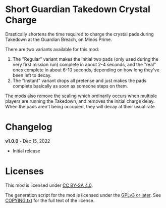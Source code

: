Short Guardian Takedown Crystal Charge
======================================

Drastically shortens the time required to charge the crystal pads during
Takedown at the Guardian Breach, on Minos Prime.

There are two variants available for this mod:

1. The "Regular" variant makes the initial two pads (only used during the
   very first mission run) complete in about 2-4 seconds, and the "real"
   ones complete in about 6-10 seconds, depending on how long they've been
   left to decay.
2. The "Instant" variant drops all pretense and just makes the pads complete
   basically as soon as someone steps on them.

The mods also remove the scaling which ordinarily occurs when multiple players
are running the Takedown, and removes the initial charge delay.  When the
pads aren't being occupied, they will decay at their usual rate.

Changelog
=========

**v1.0.0** - Dec 15, 2022
 * Initial release
 
Licenses
========

This mod is licensed under [CC BY-SA 4.0](https://creativecommons.org/licenses/by-sa/4.0/).

The generation script for the mod is licensed under the
[GPLv3 or later](https://www.gnu.org/licenses/quick-guide-gplv3.html).
See [COPYING.txt](../../COPYING.txt) for the full text of the license.

